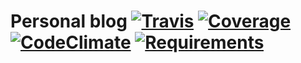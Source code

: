 # Personal blog [![Travis][build-badge]][build-status] [![Coverage][coverage-badge]][coverage-status] [![CodeClimate][codeclimate-badge]][codeclimate-status] [![Requirements][requirements-badge]][requirements-status]

<!-- Definitions -->

[build-badge]: https://img.shields.io/travis/magarcia/blog/master.svg
[build-status]: https://travis-ci.org/magarcia/blog
[coverage-badge]: http://img.shields.io/coveralls/magarcia/blog.svg?style=flat
[coverage-status]: https://coveralls.io/github/magarcia/blog
[codeclimate-badge]: https://api.codeclimate.com/v1/badges/39f857d5f9d48d9e6e51/maintainability
[codeclimate-status]: https://codeclimate.com/github/magarcia/blog/maintainability
[requirements-badge]: https://badges.greenkeeper.io/magarcia/blog.svg
[requirements-status]: https://greenkeeper.io/
